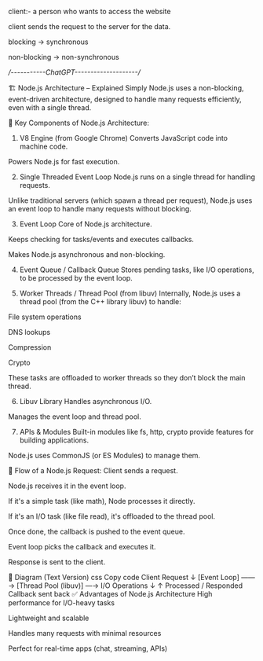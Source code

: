 client:- a person who wants to access the website

client sends the request to the server for the data.

blocking -> synchronous

non-blocking -> non-synchronous


*/-----------ChatGPT--------------------/*

🏗️ Node.js Architecture – Explained Simply
Node.js uses a non-blocking, event-driven architecture, designed to handle many requests efficiently, even with a single thread.

🧠 Key Components of Node.js Architecture:
1. V8 Engine (from Google Chrome)
Converts JavaScript code into machine code.

Powers Node.js for fast execution.

2. Single Threaded Event Loop
Node.js runs on a single thread for handling requests.

Unlike traditional servers (which spawn a thread per request), Node.js uses an event loop to handle many requests without blocking.

3. Event Loop
Core of Node.js architecture.

Keeps checking for tasks/events and executes callbacks.

Makes Node.js asynchronous and non-blocking.

4. Event Queue / Callback Queue
Stores pending tasks, like I/O operations, to be processed by the event loop.

5. Worker Threads / Thread Pool (from libuv)
Internally, Node.js uses a thread pool (from the C++ library libuv) to handle:

File system operations

DNS lookups

Compression

Crypto

These tasks are offloaded to worker threads so they don’t block the main thread.

6. Libuv Library
Handles asynchronous I/O.

Manages the event loop and thread pool.

7. APIs & Modules
Built-in modules like fs, http, crypto provide features for building applications.

Node.js uses CommonJS (or ES Modules) to manage them.

🔁 Flow of a Node.js Request:
Client sends a request.

Node.js receives it in the event loop.

If it's a simple task (like math), Node processes it directly.

If it's an I/O task (like file read), it's offloaded to the thread pool.

Once done, the callback is pushed to the event queue.

Event loop picks the callback and executes it.

Response is sent to the client.

🧬 Diagram (Text Version)
css
Copy code
Client Request
     ↓
[Event Loop] ——→ [Thread Pool (libuv)] —→ I/O Operations
     ↓                          ↑
  Processed / Responded    Callback sent back
✅ Advantages of Node.js Architecture
High performance for I/O-heavy tasks

Lightweight and scalable

Handles many requests with minimal resources

Perfect for real-time apps (chat, streaming, APIs)